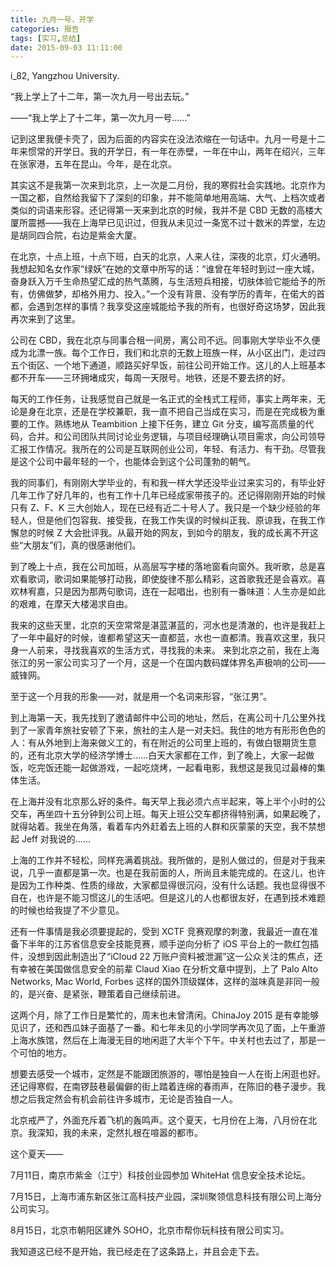 ```yaml
---
title: 九月一号，开学
categories: 报告
tags: [实习,总结]
date: 2015-09-03 11:11:00
---
```


i_82, Yangzhou University.

“我上学上了十二年，第一次九月一号出去玩。”

——“我上学上了十二年，第一次九月一号……”

记到这里我便卡壳了，因为后面的内容实在没法浓缩在一句话中。九月一号是十二年来惯常的开学日。我的开学日，有一年在赤壁，一年在中山，两年在绍兴，三年在张家港，五年在昆山。今年，是在北京。

其实这不是我第一次来到北京，上一次是二月份，我的寒假社会实践地。北京作为一国之都，自然给我留下了深刻的印象，并不能简单地用高端、大气、上档次或者类似的词语来形容。还记得第一天来到北京的时候，我并不是 CBD 无数的高楼大厦所震撼——我在上海早已见识过，但我从未见过一条宽不过十数米的弄堂，左边是胡同四合院，右边是紫金大厦。

在北京，十点上班，十点下班，白天的北京，人来人往，深夜的北京，灯火通明。我想起知名女作家“绿妖”在她的文章中所写的话：“谁曾在年轻时到过一座大城，奋身跃入万千生命热望汇成的热气蒸腾，与生活短兵相接，切肤体验它能给予的所有，仿佛做梦，却格外用力、投入。”一个没有背景、没有学历的青年，在偌大的首都，会遇到怎样的事情？我享受这座城能给予我的所有，也很好奇这场梦，因此我再次来到了这里。

公司在 CBD，我在北京与同事合租一间房，离公司不远。同事刚大学毕业不久便成为北漂一族。每个工作日，我们和北京的无数上班族一样，从小区出门，走过四五个街区、一个地下通道，顺路买好早饭，前往公司开始工作。这儿的人上班基本都不开车——三环拥堵成灾，每周一天限号。地铁，还是不要去挤的好。

每天的工作任务，让我感觉自己就是一名正式的全栈式工程师，事实上两年来，无论是身在北京，还是在学校兼职，我一直不把自己当成在实习，而是在完成极为重要的工作。熟练地从 Teambition 上接下任务，建立 Git 分支，编写高质量的代码，合并。和公司团队共同讨论业务逻辑，与项目经理确认项目需求，向公司领导汇报工作情况。我所在的公司是互联网创业公司，年轻、有活力、有干劲。尽管我是这个公司中最年轻的一个，也能体会到这个公司蓬勃的朝气。

我的同事们，有刚刚大学毕业的，有和我一样大学还没毕业过来实习的，有毕业好几年工作了好几年的，也有工作十几年已经成家带孩子的。还记得刚刚开始的时候只有 Z、F、K 三大创始人，现在已经有近二十号人了。我只是一个缺少经验的年轻人，但是他们包容我、接受我，在我工作失误的时候纠正我、原谅我，在我工作懈怠的时候 Z 大会批评我。从最开始的网友，到如今的朋友，我的成长离不开这些“大朋友”们，真的很感谢他们。

到了晚上十点，我在公司加班，从高层写字楼的落地窗看向窗外。我听歌，总是喜欢看歌词，歌词如果能够打动我，即使旋律不那么精彩，这首歌我还是会喜欢。喜欢林宥嘉，只是因为那两句歌词，连在一起唱出，也别有一番味道：人生亦是如此的艰难，在摩天大楼渴求自由。

我来的这些天里，北京的天空常常是湛蓝湛蓝的，河水也是清澈的，也许是我赶上了一年中最好的时候，谁都希望这天一直都蓝，水也一直都清。我喜欢这里，我只身一人前来，寻找我喜欢的生活方式，寻找我的未来。
来到北京之前，我在上海张江的另一家公司实习了一个月，这是一个在国内数码媒体界名声极响的公司——威锋网。

至于这一个月我的形象——对，就是用一个名词来形容，“张江男”。

到上海第一天，我先找到了邀请邮件中公司的地址，然后，在离公司十几公里外找到了一家青年旅社安顿了下来，旅社的主人是一对夫妇。我住的地方有形形色色的人：有从外地到上海来做义工的，有在附近的公司里上班的，有做白银期货生意的，还有北京大学的经济学博士……白天大家都在工作，到了晚上，大家一起做饭，吃完饭还能一起做游戏，一起吃烧烤，一起看电影，我想这是我见过最棒的集体生活。

在上海并没有北京那么好的条件。每天早上我必须六点半起来，等上半个小时的公交车，再坐四十五分钟到公司上班。每天上班公交车都挤得特别满，如果起晚了，就得站着。我坐在角落，看着车内外赶着去上班的人群和灰蒙蒙的天空，我不禁想起 Jeff 对我说的……

上海的工作并不轻松，同样充满着挑战。我所做的，是别人做过的，但是对于我来说，几乎一直都是第一次。也是在我前面的人，所尚且未能完成的。在这儿，也许是因为工作种类、性质的缘故，大家都显得很沉闷，没有什么话题。我也显得很不自在，也许是不能习惯这儿的生活吧。但是这儿的人也都很友好，在遇到技术难题的时候也给我提了不少意见。

还有一件事情是我必须要提起的，受到 XCTF 竞赛观摩的刺激，我最近一直在准备下半年的江苏省信息安全技能竞赛，顺手逆向分析了 iOS 平台上的一款红包插件，没想到因此制造出了“iCloud 22 万账户资料被泄漏”这一公众关注的焦点，还有幸被在美国做信息安全的前辈 Claud Xiao 在分析文章中提到，上了 Palo Alto Networks, Mac World, Forbes 这样的国外顶级媒体，这样的滋味真是非同一般的，是兴奋、是紧张，鞭策着自己继续前进。

这两个月，除了工作日是繁忙的，周末也未曾清闲。ChinaJoy 2015 是有幸能够见识了，还和西瓜妹子面基了一番。和七年未见的小学同学再次见了面，上午重游上海水族馆，然后在上海漫无目的地闲逛了大半个下午。中关村也去过了，那是一个可怕的地方。

想要去感受一个城市，定然是不能跟团旅游的，哪怕是独自一人在街上闲逛也好。还记得寒假，在南锣鼓巷最偏僻的街上踏着连绵的春雨声，在陈旧的巷子漫步。我想之后我定然会有机会前往许多城市，无论是否独自一人。

北京戒严了，外面充斥着飞机的轰鸣声。这个夏天，七月份在上海，八月份在北京。我深知，我的未来，定然扎根在喧嚣的都市。

这个夏天——

7月11日，南京市紫金（江宁）科技创业园参加 WhiteHat 信息安全技术论坛。

7月15日，上海市浦东新区张江高科技产业园，深圳聚领信息科技有限公司上海分公司实习。

8月15日，北京市朝阳区建外 SOHO，北京市帮你玩科技有限公司实习。

我知道这已经不是开始，我已经走在了这条路上，并且会走下去。
